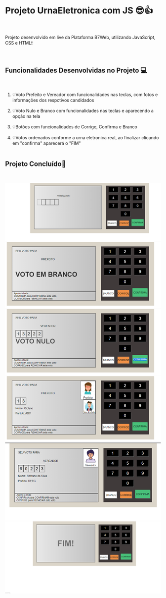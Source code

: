 <h1><b> Projeto UrnaEletronica com JS 😎👍</b></h1><br/>

<p>Projeto desenvolvido em live da Plataforma B7Web, utilizando JavaScript, CSS e HTML❗</p><br/>

<h2>Funcionalidades Desenvolvidas no Projeto 💻</h2><br/>

<ol>
    <li>💡Voto Prefeito e Vereador com funcionalidades nas teclas, com fotos e informações dos respctivos candidados     </li><br/>
    <li>💡Voto Nulo e Branco com funcionalidades nas teclas e aparecendo a opção na tela</li><br/>
    <li>💡Botões com funcionalidades de Corrige, Confirma e Branco</li><br/>
    <li>💡Votos ordenados conforme a urna eletronica real, ao finalizar clicando em "confirma" aparecerá o "FIM"</li><br/>
</ol>

<h2>Projeto Concluído🎯</h2><br/>

<img src="assets/finish/iniciourna.jpg" /><br/>
<img src="assets/finish/brancourna.jpg" /><br/>
<img src="assets/finish/nulourna.jpg" /><br/>
<img src="assets/finish/prefeito.jpg" /><br/>
<img src="assets/finish/vereadorurna.jpg" /><br/>
<img src="assets/finish/fimurna.jpg" /><br/>